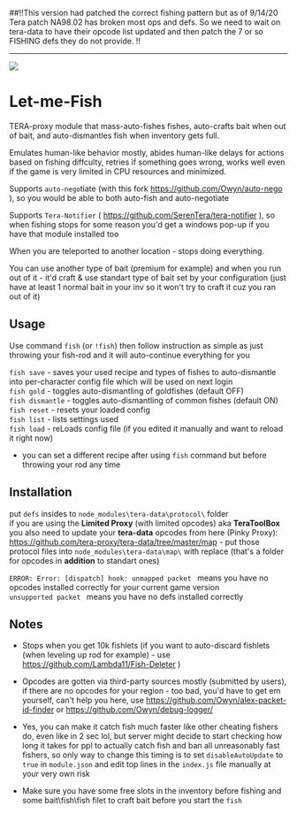 ##!!This version had patched the correct fishing pattern but as of 9/14/20 Tera patch NA98.02 has broken most ops and defs. So we need to wait on tera-data to have their opcode list updated and then patch the 7 or so FISHING defs they do not provide. !!


------------
<img src=http://u.cubeupload.com/Owyn/lemmefish.jpg>

# Let-me-Fish
TERA-proxy module that mass-auto-fishes fishes, auto-crafts bait when out of bait, and auto-dismantles fish when inventory gets full.

Emulates human-like behavior mostly, abides human-like delays for actions based on fishing diffculty, retries if something goes wrong, works well even if the game is very limited in CPU resources and minimized.

Supports `auto-nego`tiate (with this fork https://github.com/Owyn/auto-nego ), so you would be able to both auto-fish and auto-negotiate

Supports `Tera-Notifier` ( https://github.com/SerenTera/tera-notifier ), so when fishing stops for some reason you'd get a windows pop-up if you have that module installed too

When you are teleported to another location - stops doing everything.

You can use another type of bait (premium for example) and when you run out of it - it'd craft & use standart type of bait set by your configuration (just have at least 1 normal bait in your inv so it won't try to craft it cuz you ran out of it)


## Usage
Use command `fish` (or `!fish`) then follow instruction as simple as just throwing your fish-rod and it will auto-continue everything for you

`fish save` - saves your used recipe and types of fishes to auto-dismantle into per-character config file which will be used on next login  
`fish gold` - toggles auto-dismantling of goldfishes (default OFF)  
`fish dismantle` - toggles auto-dismantling of common fishes (default ON)  
`fish reset` - resets your loaded config  
`fish list` - lists settings used  
`fish load` - reLoads config file (if you edited it manually and want to reload it right now)  

- you can set a different recipe after using `fish` command but before throwing your rod any time


## Installation
put `defs` insides to `node_modules\tera-data\protocol\` folder  
if you are using the **Limited Proxy** (with limited opcodes) aka **TeraToolBox** you also need to update your **tera-data** opcodes from here (Pinky Proxy): https://github.com/tera-proxy/tera-data/tree/master/map - put those protocol files into `node_modules\tera-data\map\` with replace (that's a folder for opcodes in **addition** to standart ones)

`ERROR: Error: [dispatch] hook: unmapped packet ` means you have no opcodes installed correctly for your current game version  
`unsupported packet ` means you have no defs installed correctly  


## Notes

- Stops when you get 10k fishlets (if you want to auto-discard fishlets (when leveling up rod for example) - use https://github.com/Lambda11/Fish-Deleter )

- Opcodes are gotten via third-party sources mostly (submitted by users), if there are no opcodes for your region - too bad, you'd have to get em yourself, can't help you here, use https://github.com/Owyn/alex-packet-id-finder or https://github.com/Owyn/debug-logger/

- Yes, you can make it catch fish much faster like other cheating fishers do, even like in 2 sec lol, but server might decide to start checking how long it takes for ppl to actually catch  fish and ban all unreasonably fast fishers, so only way to change this timing is to set `disableAutoUpdate` to `true` in `module.json` and edit top lines in the `index.js` file manually at your very own risk

- Make sure you have some free slots in the inventory before fishing and some bait\fish\fish filet to craft bait before you start the `fish`
